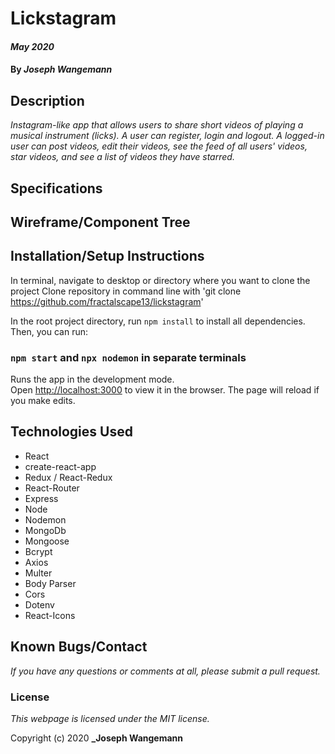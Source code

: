 # Lickstagram

#### _May 2020_
#### By _**Joseph Wangemann**_

## Description
_Instagram-like app that allows users to share short videos of playing a musical instrument (licks).  A user can register, login and logout.  A logged-in user can post videos, edit their videos, see the feed of all users' videos, star videos, and see a list of videos they have starred._

## Specifications

## Wireframe/Component Tree

## Installation/Setup Instructions
In terminal, navigate to desktop or directory where you want to clone the project
Clone repository in command line with 'git clone https://github.com/fractalscape13/lickstagram'

In the root project directory, run `npm install` to install all dependencies.  Then, you can run:
### `npm start` and `npx nodemon` in separate terminals
Runs the app in the development mode.<br />
Open [http://localhost:3000](http://localhost:3000) to view it in the browser.
The page will reload if you make edits.<br />

## Technologies Used
* React
* create-react-app
* Redux / React-Redux
* React-Router
* Express
* Node
* Nodemon
* MongoDb
* Mongoose
* Bcrypt
* Axios
* Multer
* Body Parser
* Cors
* Dotenv
* React-Icons

## Known Bugs/Contact

_If you have any questions or comments at all, please submit a pull request._

### License

*This webpage is licensed under the MIT license.*

Copyright (c) 2020 **_Joseph Wangemann**
